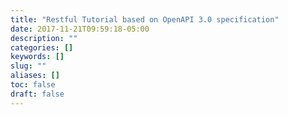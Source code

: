 ```yaml
---
title: "Restful Tutorial based on OpenAPI 3.0 specification"
date: 2017-11-21T09:59:18-05:00
description: ""
categories: []
keywords: []
slug: ""
aliases: []
toc: false
draft: false
---
```


